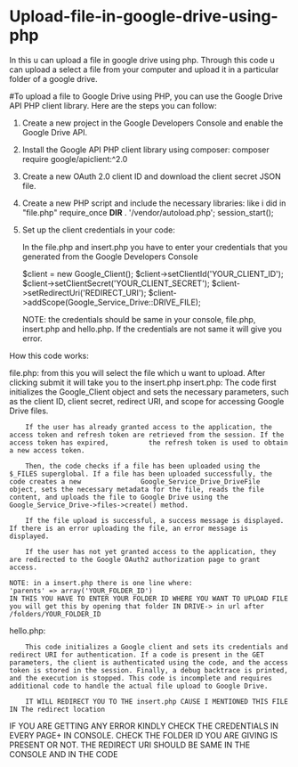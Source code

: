 # Upload-file-in-google-drive-using-php
In this u can upload a file in google drive using php.
Through this code u can upload a select a file from your computer and upload it in a particular folder of a google drive.

#To upload a file to Google Drive using PHP, you can use the Google Drive API PHP client library. Here are the steps you can follow:
1. Create a new project in the Google Developers Console and enable the Google Drive API.

2. Install the Google API PHP client library using composer:
    composer require google/apiclient:^2.0
    
3. Create a new OAuth 2.0 client ID and download the client secret JSON file.

4. Create a new PHP script and include the necessary libraries:
    like i did in "file.php"
    require_once __DIR__ . '/vendor/autoload.php';
    session_start();
    
5. Set up the client credentials in your code:

    In the file.php and insert.php you have to enter your credentials that you generated from the Google Developers Console
    
    $client = new Google_Client();
    $client->setClientId('YOUR_CLIENT_ID');
    $client->setClientSecret('YOUR_CLIENT_SECRET');
    $client->setRedirectUri('REDIRECT_URI');
    $client->addScope(Google_Service_Drive::DRIVE_FILE);
    
    NOTE: the credentials should be same in your console, file.php, insert.php and hello.php. If the credentials are not same it will give you error.
    
    
 How this code works:
 
 file.php: 
        from this you will select the file which u want to upload. After clicking submit it will take you to the insert.php
 insert.php: 
                The code first initializes the Google_Client object and sets the necessary parameters, such as the client ID, client secret, redirect URI, and scope                    for accessing Google Drive files.

        If the user has already granted access to the application, the access token and refresh token are retrieved from the session. If the access token has expired,          the refresh token is used to obtain a new access token.

        Then, the code checks if a file has been uploaded using the $_FILES superglobal. If a file has been uploaded successfully, the code creates a new               Google_Service_Drive_DriveFile object, sets the necessary metadata for the file, reads the file content, and uploads the file to Google Drive using the                 Google_Service_Drive->files->create() method.

        If the file upload is successful, a success message is displayed. If there is an error uploading the file, an error message is displayed.

        If the user has not yet granted access to the application, they are redirected to the Google OAuth2 authorization page to grant access.
    
    NOTE: in a insert.php there is one line where:
    'parents' => array('YOUR_FOLDER_ID')
    IN THIS YOU HAVE TO ENTER YOUR FOLDER ID WHERE YOU WANT TO UPLOAD FILE
    you will get this by opening that folder IN DRIVE-> in url after /folders/YOUR_FOLDER_ID
    
    
 hello.php:
 
        This code initializes a Google client and sets its credentials and redirect URI for authentication. If a code is present in the GET parameters, the client is authenticated using the code, and the access token is stored in the session. Finally, a debug backtrace is printed, and the execution is stopped. This code is incomplete and requires additional code to handle the actual file upload to Google Drive.
        
        IT WILL REDIRECT YOU TO THE insert.php CAUSE I MENTIONED THIS FILE IN The redirect location 
    
    
  IF YOU ARE GETTING ANY ERROR KINDLY CHECK THE CREDENTIALS IN EVERY PAGE+ IN CONSOLE. CHECK THE FOLDER ID YOU ARE GIVING IS PRESENT OR NOT. THE REDIRECT URI SHOULD BE SAME IN THE CONSOLE AND IN THE CODE

